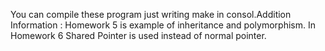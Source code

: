 You can compile these program just writing  make in consol.Addition Information : Homework 5 is example of inheritance and polymorphism. In Homework 6 Shared Pointer is used instead of normal pointer.

